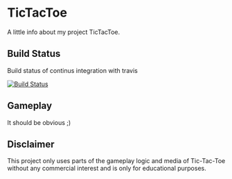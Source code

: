 # TicTacToe

A little info about my project TicTacToe.


## Build Status

Build status of continus integration with travis

[![Build Status](https://travis-ci.com/WalterVoetschCortes/TicTacToe.svg?branch=master)](https://travis-ci.com/WalterVoetschCortes/TicTacToe)


## Gameplay

It should be obvious ;)


## Disclaimer

This project only uses parts of the gameplay logic and media of Tic-Tac-Toe without any commercial interest and is only for educational purposes.


